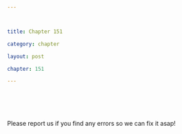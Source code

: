 ```yaml
---



title: Chapter 151

category: chapter

layout: post

chapter: 151

---
```




<br><br><br><br>
Please report us if you find any errors so we can fix it asap!